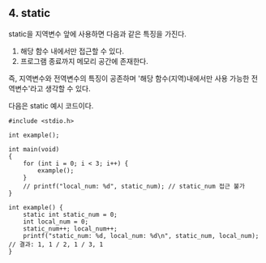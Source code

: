 <h2> <strong> 4. static </strong> </h2>

static을 지역변수 앞에 사용하면 다음과 같은 특징을 가진다.

1. 해당 함수 내에서만 접근할 수 있다.
2. 프로그램 종료까지 메모리 공간에 존재한다.

즉, 지역변수와 전역변수의 특징이 공존하며 '해당 함수(지역)내에서만 사용 가능한 전역변수'라고 생각할 수 있다. <br>

다음은 static 예시 코드이다.

```(c)
#include <stdio.h>

int example();

int main(void)
{
	for (int i = 0; i < 3; i++) {
		example();
	}
	// printf("local_num: %d", static_num); // static_num 접근 불가
}

int example() {
	static int static_num = 0;
	int local_num = 0;
	static_num++; local_num++;
	printf("static_num: %d, local_num: %d\n", static_num, local_num); // 결과: 1, 1 / 2, 1 / 3, 1
}
```